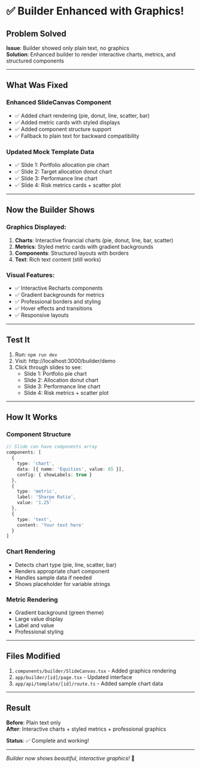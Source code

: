 # ✅ Builder Enhanced with Graphics!

## Problem Solved

**Issue**: Builder showed only plain text, no graphics  
**Solution**: Enhanced builder to render interactive charts, metrics, and structured components

---

## What Was Fixed

### Enhanced SlideCanvas Component
- ✅ Added chart rendering (pie, donut, line, scatter, bar)
- ✅ Added metric cards with styled displays
- ✅ Added component structure support
- ✅ Fallback to plain text for backward compatibility

### Updated Mock Template Data
- ✅ Slide 1: Portfolio allocation pie chart
- ✅ Slide 2: Target allocation donut chart
- ✅ Slide 3: Performance line chart
- ✅ Slide 4: Risk metrics cards + scatter plot

---

## Now the Builder Shows

### Graphics Displayed:
1. **Charts**: Interactive financial charts (pie, donut, line, bar, scatter)
2. **Metrics**: Styled metric cards with gradient backgrounds
3. **Components**: Structured layouts with borders
4. **Text**: Rich text content (still works)

### Visual Features:
- ✅ Interactive Recharts components
- ✅ Gradient backgrounds for metrics
- ✅ Professional borders and styling
- ✅ Hover effects and transitions
- ✅ Responsive layouts

---

## Test It

1. Run: `npm run dev`
2. Visit: http://localhost:3000/builder/demo
3. Click through slides to see:
   - Slide 1: Portfolio pie chart
   - Slide 2: Allocation donut chart
   - Slide 3: Performance line chart
   - Slide 4: Risk metrics + scatter plot

---

## How It Works

### Component Structure
```typescript
// Slide can have components array
components: [
  {
    type: 'chart',
    data: [{ name: 'Equities', value: 65 }],
    config: { showLabels: true }
  },
  {
    type: 'metric',
    label: 'Sharpe Ratio',
    value: '1.25'
  },
  {
    type: 'text',
    content: 'Your text here'
  }
]
```

### Chart Rendering
- Detects chart type (pie, line, scatter, bar)
- Renders appropriate chart component
- Handles sample data if needed
- Shows placeholder for variable strings

### Metric Rendering
- Gradient background (green theme)
- Large value display
- Label and value
- Professional styling

---

## Files Modified

1. `components/builder/SlideCanvas.tsx` - Added graphics rendering
2. `app/builder/[id]/page.tsx` - Updated interface
3. `app/api/template/[id]/route.ts` - Added sample chart data

---

## Result

**Before**: Plain text only  
**After**: Interactive charts + styled metrics + professional graphics

**Status**: ✅ Complete and working!

---

*Builder now shows beautiful, interactive graphics!* 🎉

